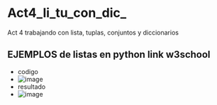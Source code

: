 # Act4_li_tu_con_dic_
Act 4 trabajando con lista, tuplas, conjuntos y diccionarios
## EJEMPLOS de listas en python link w3school
- codigo
- ![image](https://github.com/user-attachments/assets/e5eac6f6-1aa3-41ad-aacb-8678f3257c0a)
- resultado
- ![image](https://github.com/user-attachments/assets/327697c4-0ae4-442f-9d1e-da302d5eadd4)

